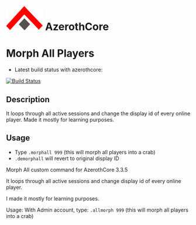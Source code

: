 # ![logo](https://raw.githubusercontent.com/azerothcore/azerothcore.github.io/master/images/logo-github.png) AzerothCore

# Morph All Players

- Latest build status with azerothcore:

[![Build Status](https://github.com/azerothcore/mod-morph-all-players/workflows/core-build/badge.svg?branch=master&event=push)](https://github.com/azerothcore/mod-morph-all-players)

## Description

It loops through all active sessions and change the display id of every online player.
Made it mostly for learning purposes.

## Usage

- Type `.morphall 999` (this will morph all players into a crab)
- `.demorphall` will revert to original display ID

Morph All custom command for AzerothCore 3.3.5

It loops through all active sessions and change display id of every online player.

I made it mostly for learning purposes.

Usage: With Admin account, type: `.allmorph 999` (this will morph all players into a crab)
